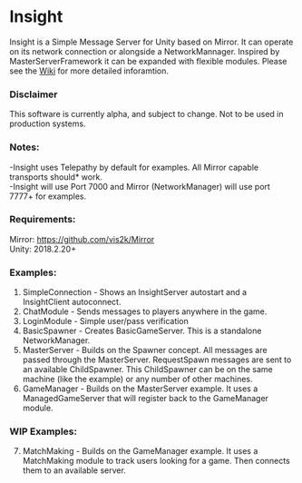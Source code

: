 # Insight  
Insight is a Simple Message Server for Unity based on Mirror. It can operate on its network connection or alongside a NetworkMannager. Inspired by MasterServerFramework it can be expanded with flexible modules. Please see the [Wiki](https://github.com/uweenukr/Insight/wiki) for more detailed inforamtion.

### Disclaimer  
This software is currently alpha, and subject to change. Not to be used in production systems.  

### Notes:    
-Insight uses Telepathy by default for examples. All Mirror capable transports should* work.  
-Insight will use Port 7000 and Mirror (NetworkManager) will use port 7777+ for examples.  

### Requirements:  
Mirror: https://github.com/vis2k/Mirror   
Unity: 2018.2.20+  

### Examples:  
1. SimpleConnection - Shows an InsightServer autostart and a InsightClient autoconnect.
2. ChatModule - Sends messages to players anywhere in the game.  
3. LoginModule - Simple user/pass verification  
4. BasicSpawner - Creates BasicGameServer. This is a standalone NetworkManager.
5. MasterServer - Builds on the Spawner concept. All messages are passed through the MasterServer. RequestSpawn messages are sent to an available ChildSpawner. This ChildSpawner can be on the same machine (like the example) or any number of other machines.  
6. GameManager -  Builds on the MasterServer example. It uses a ManagedGameServer that will register back to the GameManager module.  

### WIP Examples:  
7. MatchMaking - Builds on the GameManager example. It uses a MatchMaking module to track users looking for a game. Then connects them to an available server.  
